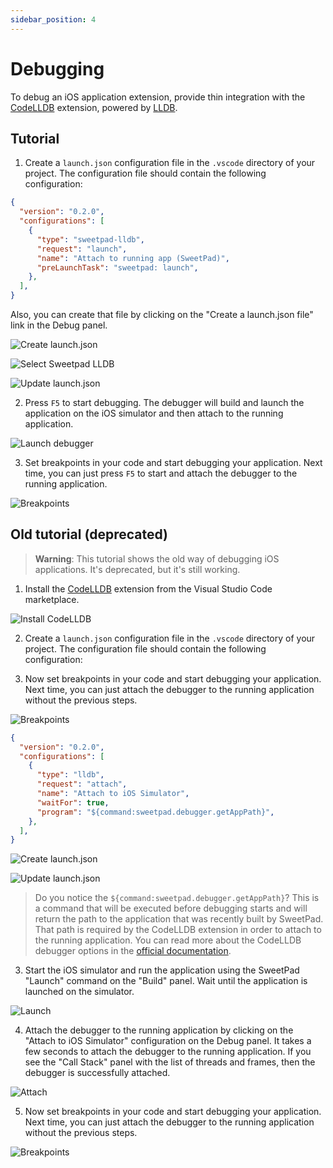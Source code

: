 ```yaml
---
sidebar_position: 4
---
```


# Debugging

To debug an iOS application extension, provide thin integration with the
[CodeLLDB](https://marketplace.visualstudio.com/items?itemName=vadimcn.vscode-lldb) extension, powered by
[LLDB](https://lldb.llvm.org/).

## Tutorial

1. Create a `launch.json` configuration file in the `.vscode` directory of your project. The configuration file should
   contain the following configuration:

```json title=".vscode/launch.json"
{
  "version": "0.2.0",
  "configurations": [
    {
      "type": "sweetpad-lldb",
      "request": "launch",
      "name": "Attach to running app (SweetPad)",
      "preLaunchTask": "sweetpad: launch",
    },
  ],
}
```

Also, you can create that file by clicking on the "Create a launch.json file" link in the Debug panel.

![Create launch.json](/images/debug-create-launch-json.png)

![Select Sweetpad LLDB](/images/debug-select-sweetpad-lldb.png)

![Update launch.json](/images/debug-update-launch-json.png)

2. Press `F5` to start debugging. The debugger will build and launch the application on the iOS simulator and then
   attach to the running application.

![Launch debugger](/images/debug-launch-debugger.png)

3. Set breakpoints in your code and start debugging your application. Next time, you can just press `F5` to start and
   attach the debugger to the running application.

![Breakpoints](/images/debug-breakpoints.png)

## Old tutorial (deprecated)

> **Warning**: This tutorial shows the old way of debugging iOS applications. It's deprecated, but it's still working.

1. Install the [CodeLLDB](https://marketplace.visualstudio.com/items?itemName=vadimcn.vscode-lldb) extension from the
   Visual Studio Code marketplace.

![Install CodeLLDB](/images/debug-old-install-codelldb.png)

2. Create a `launch.json` configuration file in the `.vscode` directory of your project. The configuration file should
   contain the following configuration:

3. Now set breakpoints in your code and start debugging your application. Next time, you can just attach the debugger to
   the running application without the previous steps.

![Breakpoints](/images/debug-old-breakpoints.png)

```json title=".vscode/launch.json"
{
  "version": "0.2.0",
  "configurations": [
    {
      "type": "lldb",
      "request": "attach",
      "name": "Attach to iOS Simulator",
      "waitFor": true,
      "program": "${command:sweetpad.debugger.getAppPath}",
    },
  ],
}
```

![Create launch.json](/images/debug-old-create-launch-json.png)

![Update launch.json](/images/debug-old-update-launch-json.png)

> Do you notice the `${command:sweetpad.debugger.getAppPath}`? This is a command that will be executed before debugging
> starts and will return the path to the application that was recently built by SweetPad. That path is required by the
> CodeLLDB extension in order to attach to the running application. You can read more about the CodeLLDB debugger
> options in the [official documentation](https://github.com/vadimcn/codelldb/blob/master/MANUAL.md).

3. Start the iOS simulator and run the application using the SweetPad "Launch" command on the "Build" panel. Wait until
   the application is launched on the simulator.

![Launch](/images/debug-old-launch-app.png)

4. Attach the debugger to the running application by clicking on the "Attach to iOS Simulator" configuration on the
   Debug panel. It takes a few seconds to attach the debugger to the running application. If you see the "Call Stack"
   panel with the list of threads and frames, then the debugger is successfully attached.

![Attach](/images/debug-old-attach-ios-simulator.png)

5. Now set breakpoints in your code and start debugging your application. Next time, you can just attach the debugger to
   the running application without the previous steps.

![Breakpoints](/images/debug-old-breakpoints.png)
